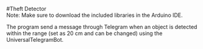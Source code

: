 #Theft Detector<br>
Note: Make sure to download the included libraries in the Arduino IDE.<br>
<p>
The program send a message through Telegram when an object is detected within the range (set as 20 cm and can be changed) using the UniversalTelegramBot.
</p>
